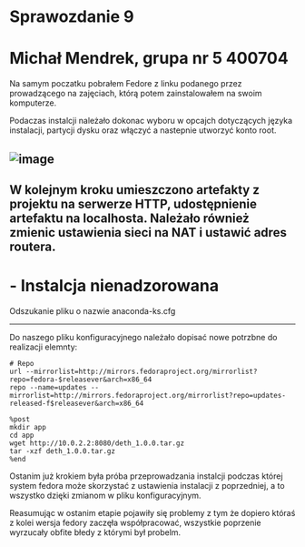 # Sprawozdanie 9

# Michał Mendrek, grupa nr 5 400704

Na samym poczatku pobrałem Fedore z linku podanego przez prowadzącego na zajęciach, którą potem zainstalowałem na swoim komputerze.

Podaczas instalcji należało dokonac wyboru w opcajch dotyczących języka instalacji, partycji dysku oraz włączyć a nastepnie utworzyć konto root.

![image](https://github.com/InzynieriaOprogramowaniaAGH/MDO2022_S/blob/MM400704/ITE/GCL05/MM400704/Lab09/1.PNG)
-------

W kolejnym kroku umieszczono artefakty z projektu na serwerze HTTP, udostępnienie artefaktu na localhosta.
Należało również zmienic ustawienia sieci na NAT i ustawić adres routera.
-------

# - Instalcja nienadzorowana

Odszukanie pliku o nazwie anaconda-ks.cfg

-------

Do naszego pliku konfiguracyjnego należało dopisać nowe potrzbne do realizacji elemnty:

```
# Repo
url --mirrorlist=http://mirrors.fedoraproject.org/mirrorlist?repo=fedora-$releasever&arch=x86_64
repo --name=updates --mirrorlist=http://mirrors.fedoraproject.org/mirrorlist?repo=updates-released-f$releasever&arch=x86_64
```
```
%post
mkdir app
cd app
wget http://10.0.2.2:8080/deth_1.0.0.tar.gz
tar -xzf deth_1.0.0.tar.gz
%end

```

Ostanim już krokiem była próba przeprowadzania instalcji podczas której system fedora może skorzystać z ustawienia instalacji z poprzedniej,
a to wszystko dzięki zmianom w pliku konfiguracyjnym.

Reasumując w ostanim etapie pojawiły się problemy z tym że dopiero któraś z kolei wersja fedory zaczęła współpracować, wszystkie poprzenie
wyrzucały obfite błedy z którymi był probelm.

